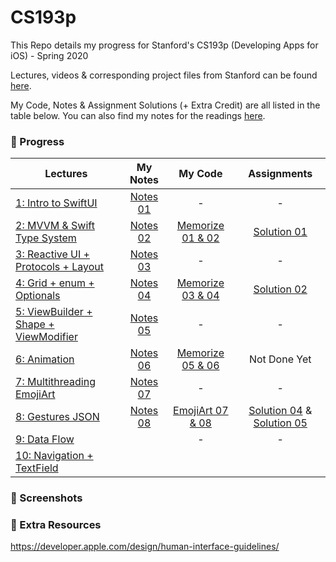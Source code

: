# CS193p

This Repo details my progress for Stanford's CS193p (Developing Apps for iOS) - Spring 2020

Lectures, videos & corresponding project files from Stanford can be found [here](https://cs193p.sites.stanford.edu).

My Code, Notes & Assignment Solutions (+ Extra Credit) are all listed in the table below. You can also find my notes for the readings [here](https://github.com/sk-ruban/CS193p/tree/master/Readings%20Notes).



### 🚧 Progress

| Lectures | My Notes | My Code | Assignments |
| --------------- | :-------------: | :-------------: | :-------------: |
| [1: Intro to SwiftUI](https://www.youtube.com/watch?v=jbtqIBpUG7g) | [Notes 01](https://github.com/sk-ruban/CS193p/blob/master/Lecture%20Notes/01%20-%20Intro%20to%20SwiftUI.md) | - | - |
| [2: MVVM & Swift Type System](https://www.youtube.com/watch?v=4GjXq2Sr55Q) | [Notes 02](https://github.com/sk-ruban/CS193p/blob/master/Lecture%20Notes/02%20-%20MVVM%20%2B%20Swift%20Types.md) | [Memorize 01 & 02](https://github.com/sk-ruban/CS193p/tree/master/01%20%26%2002%20-%20Memorize) | [Solution 01](https://github.com/sk-ruban/CS193p/blob/master/Assignments/Assignment%201/README.md)|
| [3: Reactive UI + Protocols + Layout](https://www.youtube.com/watch?v=SIYdYpPXil4) | [Notes 03](https://github.com/sk-ruban/CS193p/blob/master/Lecture%20Notes/03%20-%20Reactive%20UI%20Protocols%20Layout.md) | - | - |
| [4: Grid + enum + Optionals](https://www.youtube.com/watch?v=eHEeWzFP6O4)|[Notes 04](https://github.com/sk-ruban/CS193p/blob/master/Lecture%20Notes/04%20-%20Grid%2C%20enum%20%26%20Optionals.md)|[Memorize 03 & 04](https://github.com/sk-ruban/CS193p/tree/master/03%20%26%2004%20-%20Memorize)| [Solution 02](https://github.com/sk-ruban/CS193p/blob/master/Assignments/Assignment%202/README.md)|
| [5: ViewBuilder + Shape + ViewModifier](https://www.youtube.com/watch?v=oDKDGCRdSHc)|[Notes 05](https://github.com/sk-ruban/CS193p/blob/master/Lecture%20Notes/05%20-%20ViewBuilder%20%2B%20Shape%20%2B%20ViewModifier.md)| - | - |
| [6: Animation](https://www.youtube.com/watch?v=3krC2c56ceQ)|[Notes 06](https://github.com/sk-ruban/CS193p/blob/master/Lecture%20Notes/06%20-%20Animation.md)|[Memorize 05 & 06](https://github.com/sk-ruban/CS193p/tree/master/05%20%26%2006%20-%20Memorize)| Not Done Yet|
| [7: Multithreading EmojiArt](https://youtu.be/tmx-OwkBWxA)|[Notes 07](https://github.com/sk-ruban/CS193p/blob/master/Lecture%20Notes/07%20-%20Multithreading%20EmojiArt.md)|-| - |
| [8: Gestures JSON](https://youtu.be/mz-rNLWJ0bk)|[Notes 08](https://github.com/sk-ruban/CS193p/blob/master/Lecture%20Notes/08%20-%20Gestures%20JSON.md)|[EmojiArt 07 & 08](https://github.com/sk-ruban/CS193p/tree/master/07%20%26%2008%20-%20EmojiArt)|[Solution 04](https://github.com/sk-ruban/CS193p/blob/master/Assignments/Assignment%204/README.md) & [Solution 05](https://github.com/sk-ruban/CS193p/blob/master/Assignments/Assignment%205/Assignment%205.md)|
| [9: Data Flow](https://youtu.be/0i152oA3T3s)||-| - |
| [10: Navigation + TextField](https://youtu.be/CKexGQuIO7E)||||


### 📸 Screenshots

### 🍕 Extra Resources

https://developer.apple.com/design/human-interface-guidelines/

